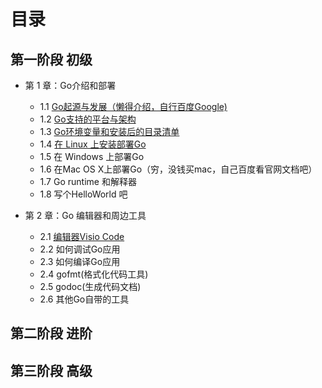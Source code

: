 # 目录
## 第一阶段 初级
- 第 1 章：Go介绍和部署
    - 1.1 [Go起源与发展（懒得介绍，自行百度Google)](1-1.md)
    - 1.2 [Go支持的平台与架构](1-2.md)
    - 1.3 [Go环境变量和安装后的目录清单](1-3.md)
    - 1.4 [在 Linux 上安装部署Go](1-4.md)
    - 1.5 在 Windows 上部署Go
    - 1.6 在Mac OS X上部署Go（穷，没钱买mac，自己百度看官网文档吧）
    - 1.7 Go runtime 和解释器
    - 1.8 写个HelloWorld 吧

- 第 2 章：Go 编辑器和周边工具
    - 2.1 [编辑器Visio Code](2-1.md)
    - 2.2 如何调试Go应用
    - 2.3 如何编译Go应用
    - 2.4 gofmt(格式化代码工具)
    - 2.5 godoc(生成代码文档)
    - 2.6 其他Go自带的工具

    
## 第二阶段 进阶
## 第三阶段 高级
